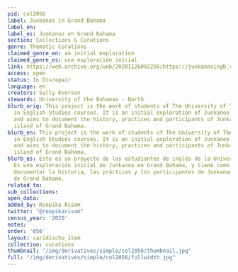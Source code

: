 ```yaml
---
pid: col2056
label: Junkanoo in Grand Bahama
label_en:
label_es: Junkanoo en Grand Bahama
section: Collections & Curations
genre: Thematic Curations
claimed_genre_en: an initial exploration
claimed_genre_es: una exploración inicial
link: https://web.archive.org/web/20201126092256/https://junkanooingb.com/
access: open
status: In Disrepair
language: en
creators: Sally Everson
stewards: University of the Bahamas - North
blurb_orig: This project is the work of students of The University of The Bahamas-North,
  in English Studies courses. It is an initial exploration of Junkanoo in Grand Bahama,
  and aims to document the history, practices and participants of Junkanoo on the
  island of Grand Bahama.
blurb_en: This project is the work of students of The University of The Bahamas-North,
  in English Studies courses. It is an initial exploration of Junkanoo in Grand Bahama,
  and aims to document the history, practices and participants of Junkanoo on the
  island of Grand Bahama.
blurb_es: Este es un proyecto de los estudiantes de inglés de la Universidad del Bahamas-Norte.
  Es una exploración inicial de Junkanoo en Grand Bahama, y ​​tiene como objetivo
  documentar la historia, las prácticas y los participantes de Junkanoo en la isla
  de Grand Bahama.
related_to:
sub_collections:
open_data:
added_by: Roopika Risam
twitter: "@roopikarisam"
census_year: '2020'
notes:
order: '056'
layout: caridischo_item
collection: curations
thumbnail: "/img/derivatives/simple/col2056/thumbnail.jpg"
full: "/img/derivatives/simple/col2056/fullwidth.jpg"
---
```

